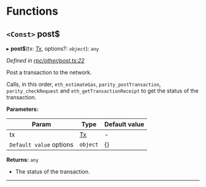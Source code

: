 

# Functions

<a id="post_"></a>

## `<Const>` post$

▸ **post$**(tx: *[Tx](_types_.md#tx)*, options?: *`object`*): `any`

*Defined in [rpc/other/post.ts:22](https://github.com/paritytech/js-libs/blob/79a5f83/packages/light.js/src/rpc/other/post.ts#L22)*

Post a transaction to the network.

Calls, in this order, `eth_estimateGas`, `parity_postTransaction`, `parity_checkRequest` and `eth_getTransactionReceipt` to get the status of the transaction.

**Parameters:**

| Param | Type | Default value |
| ------ | ------ | ------ |
| tx | [Tx](_types_.md#tx) | - |
| `Default value` options | `object` |  {} |

**Returns:** `any`
- The status of the transaction.

___

